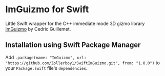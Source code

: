 # ImGuizmo for Swift

Little Swift wrapper for the C++ immediate mode 3D gizmo library [ImGuizmo](https://github.com/CedricGuillemet/ImGuizmo) by Cedric Guillemet.

## Installation using Swift Package Manager

Add `.package(name: "ImGuizmo", url: "https://github.com/Zollerboy1/SwiftImGuizmo.git", from: "1.0.0")` to your `Package.swift` file's `dependencies`.
